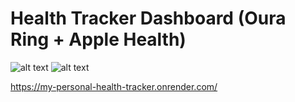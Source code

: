 # Health Tracker Dashboard (Oura Ring + Apple Health)

![alt text](https://scontent-cdt1-1.xx.fbcdn.net/v/t1.18169-9/21463405_1402540326509002_3724213608086268680_n.jpg?_nc_cat=110&ccb=1-7&_nc_sid=174925&_nc_ohc=6wI_Mly9il8AX-0HvTP&_nc_ht=scontent-cdt1-1.xx&oh=00_AfD4wShM-bDbiZHdgSSng18f0fk3RuEbitjLba19Wp7G-A&oe=63E766A1) ![alt text](https://www.simpleimageresizer.com/_uploads/photos/a50ca5fe/apple_logo_576x567.png)

https://my-personal-health-tracker.onrender.com/
